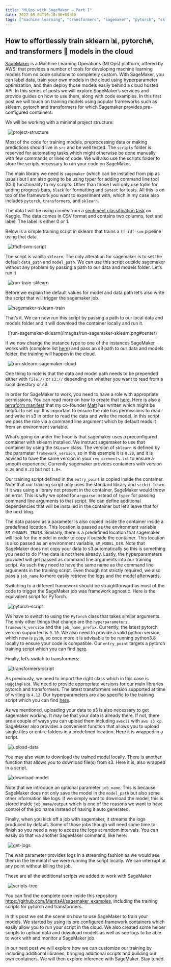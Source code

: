 ```yaml
---
title: "MLOps with SageMaker — Part I"
date: 2022-05-04T10:10:30+03:00
tags: ["machine learning", "transformers", "sagemaker", "pytorch", "sklearn"]
---
```


## How to effortlessly train sklearn 📊, pytorch🔥, and transformers 🤗 models in the cloud

[SageMaker](https://aws.amazon.com/sagemaker/) is a Machine Learning Operations (MLOps) platform, offered by AWS, that provides a number of tools for developing machine learning models from no code solutions to completely custom. With SageMaker, you can label data, train your own models in the cloud using hyperparameter optimization, and then deploy those models easily behind a cloud hosted API. In this series of posts we will explore SageMaker’s services and provide guides on how to use them, along with code examples. In this first post we will touch on training models using popular frameworks such as sklearn, pytorch and transformers for which Sagemaker provides pre-configured containers.

We will be working with a minimal project structure:

&nbsp;
![project-structure](/images/project-structure.png#center)
&nbsp;

Most of the code for training models, preprocessing data or making predictions should live in `src` and be well tested. The `scripts` folder is reserved for automating tasks which might otherwise be done manually with few commands or lines of code. We will also use the scripts folder to store the scripts necessary to run your code on SageMaker.

The main library we need is `sagemaker` (which can be installed from pip as usual) but I am also going to be using typer for adding command line tool (CLI) functionality to my scripts. Other than those I will only use tqdm for adding progress bars, `black` for formatting and `pytest` for tests. All this is on top of the framework you want to experiment with, which in my case also includes `pytorch`, `transformers`, and `sklearn`.

The data I will be using comes from a [sentiment classification task](https://www.kaggle.com/yasserh/imdb-movie-ratings-sentiment-analysis) on Kaggle. The data comes in CSV format and contains two columns, text and label. The label is either 0 or 1.

Below is a simple training script in sklearn that trains a `tf-idf svm` pipeline using that data.

&nbsp;
![tfidf-svm-script](/images/tfidf-svm-script.png#center)
&nbsp;

The script is vanilla `sklearn`. The only alteration for sagemaker is to set the default `data_path` and `model_path`. We can use this script outside sagemaker without any problem by passing a path to our data and models folder. Let’s run it

&nbsp;
![run-train-sklearn](/images/run-train-sklearn.png#center)
&nbsp;

Before we explain the default values for model and data path let’s also write the script that will trigger the sagemaker job.

&nbsp;
![sagemaker-sklearn-train](/images/sagemaker-sklearn-train.png#center)
&nbsp;

That’s it. We can now run this script by passing a path to our local data and models folder and it will download the container locally and run it.

&nbsp;
![run-sagemaker-sklearn(/images/run-sagemaker-sklearn.png#center)
&nbsp;

If we now change the instance type to one of the instances SageMaker works with (complete list [here](https://aws.amazon.com/sagemaker/pricing/)) and pass an s3 path to our data and models folder, the training will happen in the cloud.

&nbsp;
![run-sklearn-sagemaker-cloud](/images/run-sklearn-sagemaker-cloud.png)
&nbsp;

One thing to note is that the data and model path needs to be prepended either with `file://` or `s3://` depending on whether you want to read from a local directory or s3.

In order for SageMaker to work, you need to have a role with appropriate permissions. You can read more on how to create that [here](https://docs.aws.amazon.com/sagemaker/latest/dg/sagemaker-roles.html,). Here is also a [terraform manifest](https://github.com/MantisAI/sagemaker-test/blob/master/terraform/sagemaker_test.tf) that my co-founder [Matt](https://twitter.com/m_a_upson) has written which might be helpful to set up. It is important to ensure the role has permissions to read and write in s3 in order to read the data and write the model. In this script we pass the role via a command line argument which by default reads it from an environment variable.

What’s going on under the hood is that sagemaker uses a preconfigured container with sklearn installed. We instruct sagemaker to use that container by using the `SKLearn` class. The version of `sklearn` is defined by the parameter `framework_version`, so in this example it is `0.20`, and it is advised to have the same version in your `requirements.txt` to ensure a smooth experience. Currently sagemaker provides containers with version `0.20` and `0.23` but not `1.0+`.

Our training script defined in the `entry_point` is copied inside the container. Note that our training script only uses the standard library and `scikit-learn`. If it was using a library not present in the container, SageMaker would throw an error. This is why we opted for `argparse` instead of `typer` for passing command line arguments to that script. We can define additional dependencies that will be installed in the container but let’s leave that for the next blog.

The data passed as a parameter is also copied inside the container inside a predefined location. This location is passed as the environment variable `SM_CHANNEL_TRAIN`. Similarly, there is a predefined location that sagemaker will look for the model in order to copy it outside the container. This location is also passed as an environment variable, `SM_MODEL_DIR`. Note that SageMaker does not copy your data to s3 automatically so this is something you need to do if the data is not there already. Lastly, the hyperparameters provided will get passed as command line arguments into our training script. As such they need to have the same name as the command line arguments in the training script. Even though not strictly required, we also pass a `job_name` to more easily retrieve the logs and the model afterwards.

Switching to a different framework should be straightforward as most of the code to trigger the SageMaker job was framework agnostic. Here is the equivalent script for PyTorch.

&nbsp;
![pytorch-script](/images/pytorch-script.png#center)
&nbsp;

We have to switch to using the `PyTorch` class that takes similar arguments. The only other things that change are the `hyperparameters`, `framework_version` and the `job_name_prefix`. Currently, the latest pytorch version supported is `0.10`. We also need to provide a valid python version, which now is `py38`, so once more it is advisable to be running python3.8 locally to ensure your code is compatible. Our `entry_point` targets a pytorch training script which you can find [here](https://github.com/MantisAI/sagemaker_examples/blob/main/src/train_pytorch.py).

Finally, let’s switch to transformers:

&nbsp;
![transformers-script](/images/transformers-script.png#center)
&nbsp;

As previously, we need to import the right class which in this case is `HuggingFace`. We need to provide appropriate versions for our main libraries pytorch and transformers. The latest transformers version supported at time of writing is `4.12`. Our hyperparameters are also specific to the training script which you can find [here](https://github.com/MantisAI/sagemaker_examples/blob/main/src/train_transformers.py).

As we mentioned, uploading your data to s3 is also necessary to get sagemaker working. It may be that your data is already there. If not, there are a couple of ways you can upload them including `awscli` with `aws s3 cp`. SageMaker also provides a convenient function that allows you to upload single files or entire folders in a predefined location. Here it is wrapped in a script.

&nbsp;
![upload-data](/images/upload-data.png#center)
&nbsp;

You may also want to download the trained model locally. There is another function that allows you to download file(s) from s3. Here it is, also wrapped in a script.

&nbsp;
![download-model](/images/download-model.png#center)
&nbsp;

Note that we introduce an optional parameter `job_name`. This is because SageMaker does not only save the model in the `model_path` but also some other information like logs. If we simply want to download the model, this is stored inside `job_name/output` which is one of the reasons we want to have control of the job name instead of having it auto generated.

Finally, when you kick off a job with sagemaker, it streams the logs produced by default. Some of those jobs though will need some time to finish so you need a way to access the logs at random intervals. You can easily do that via another SageMaker command, like here:

&nbsp;
![get-logs](/images/get-logs.png#center)
&nbsp;


The wait parameter provides logs in a streaming fashion as we would see them in the terminal if we were running the script locally. We can interrupt at any point without killing the job.

These are all the additional scripts we added to work with SageMaker

&nbsp;
![scripts-tree](/images/scripts-tree.png#center)
&nbsp;

You can find the complete code inside this repository https://github.com/MantisAI/sagemaker_examples, including the training scripts for pytorch and transformers.

In this post we set the scene on how to use SageMaker to train your models. We started by using its pre configured framework containers which easily allow you to run your script in the cloud. We also created some helper scripts to upload data and download models as well as see logs to be able to work with and monitor a SageMaker job.

In our next post we will explore how we can customize our training by including additional libraries, bringing additional scripts and building our own containers. We will then explore inference with SageMaker. Stay tuned.